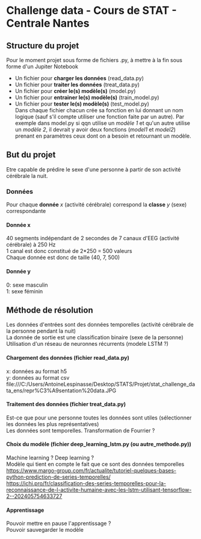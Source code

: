 # Challenge data - Cours de STAT - Centrale Nantes
## Structure du projet
Pour le moment projet sous forme de fichiers .py, à mettre à la fin sous forme d'un Jupiter Notebook  
- Un fichier pour **charger les données** (read_data.py)  
- Un fichier pour **traiter les données** (treat_data.py)  
- Un fichier pour **créer le(s) modèle(s)** (model.py)  
- Un fichier pour **entrainer le(s) modèle(s)** (train_model.py)  
- Un fichier pour **tester le(s) modèle(s)** (test_model.py)  
Dans chaque fichier chacun crée sa fonction en lui donnant un nom logique (sauf s'il compte utiliser une fonction faite par un autre). Par exemple dans model.py si qqn utilise un *modèle 1* et qu'un autre utilise un *modèle 2*, il devrait y avoir deux fonctions (*model1* et *model2*) prenant en paramètres ceux dont on a besoin et retournant un modèle.

## But du projet
Etre capable de prédire le sexe d'une personne à partir de son activité cérébrale la nuit.

### Données
Pour chaque **donnée** *x* (activité cérébrale) correspond la **classe** *y* (sexe) correspondante

#### Donnée x
40 segments indépendant de 2 secondes de 7 canaux d'EEG (activité cérébrale) à 250 Hz  
1 canal est donc constitué de 2*250 = 500 valeurs  
Chaque donnée est donc de taille (40, 7, 500)

#### Donnée y
0: sexe masculin  
1: sexe féminin

## Méthode de résolution
Les données d'entrées sont des données temporelles (activité cérébrale de la personne pendant la nuit)  
La donnée de sortie est une classification binaire (sexe de la personne)  
Utilisation d'un réseau de neuronnes récurrents (modele LSTM ?)

#### Chargement des données (fichier read_data.py)
x: données au format h5  
y: données au format csv
file:///C:/Users/AntoineLespinasse/Desktop/STATS/Projet/stat_challenge_data_ens/repr%C3%A9sentation%20data.JPG

#### Traitement des données (fichier treat_data.py)
Est-ce que pour une personne toutes les données sont utiles (sélectionner les données les plus représentatives)  
Les données sont temporelles. Transformation de Fourrier ?

#### Choix du modèle (fichier deep_learning_lstm.py (ou autre_methode.py))
Machine learning ? Deep learning ?  
Modèle qui tient en compte le fait que ce sont des données temporelles  
https://www.margo-group.com/fr/actualite/tutoriel-quelques-bases-python-prediction-de-series-temporelles/  
https://ichi.pro/fr/classification-des-series-temporelles-pour-la-reconnaissance-de-l-activite-humaine-avec-les-lstm-utilisant-tensorflow-2--202405754633727

#### Apprentissage
Pouvoir mettre en pause l'apprentissage ?  
Pouvoir sauvegarder le modèle

